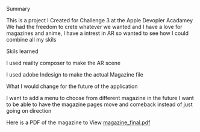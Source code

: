 Summary


This is a project I Created for Challenge 3 at the Apple Devopler Acadamey
We had the freedom to crete whatever we wanted and I have a love for magazines and anime, I have a intrest in AR so wanted to see how I could combine all my skils


Skils learned


I used reailty composer to make the AR scene 

I used adobe Indesign to make the actual Magazine file 


What I would change for the future of the application

I want to add a menu to choose from different magazine in the future
I want to be able to have the magazine pages move and comeback instead of just going on direction

Here is a PDF of the magazine to View
[magazine_final.pdf](https://github.com/dfitzpatrick13/test-app/files/10395889/magazine_final.pdf)
